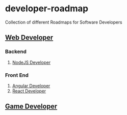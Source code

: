 # developer-roadmap
Collection of different Roadmaps for Software Developers


## [Web Developer](https://github.com/kamranahmedse/developer-roadmap)

### Backend
1. [NodeJS Developer](https://github.com/aliyr/Nodejs-Developer-Roadmap)

### Front End
1. [Angular Developer](https://github.com/sulco/angular-developer-roadmap)
2. [React Developer](https://github.com/adam-golab/react-developer-roadmap)

## [Game Developer](https://github.com/utilForever/game-developer-roadmap)
